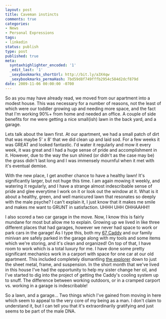 ```yaml
---
layout: post
title: Caveman instincts
comments: true
categories:
- News
- Personal Expressions
tags:
- linkedin
status: publish
type: post
published: true
meta:
  syntaxhighlighter_encoded: '1'
  _edit_last: '1'
  _sexybookmarks_shortUrl: http://bit.ly/a3X4qw
  _sexybookmarks_permaHash: 7bd59d8f749fffb2954c584d2dcf879d
date: 2009-11-06 00:00:00 -0700
---
```

So as you may have already read, we moved from our apartment into a modest house.  This was necessary for a number of reasons, not the least of which were our toddler growing up and needing more space, and the fact that I'm working 90%+ from home and needed an office.  A couple of side benefits for me were getting a nice small(ish) lawn in the back yard, and a garage.

Lets talk about the lawn first.  At our apartment, we had a small patch of dirt that was maybe 5' x 8' that we did clean up and laid sod.  For a few weeks it was GREAT and looked fantastic.  I'd water it regularly and mow it every week, it was great and I had a huge sense of pride and accomplishment in it.  However, due to the way the sun shined (or didn't as the case may be) the grass didn't last long and I was immensely mournful when it met with it's eventual demise.  

With the new place, I get another chance to have a healthy lawn!  It's significantly larger, but not huge this time.  I am again mowing it weekly, and watering it regularly, and I have a strange almost indescribable sense of pride and glee everytime I work on it or look out the window at it.  What is it about a healthy, green, and well manicured lawn that resonates so deeply with the male psyche?  I can't explain it, I just know that it makes me smile and makes me want to GRUNT in satisfaction.  UHHH UHH OHHAAHH!!

I also scored a two car garage in the move.  Now, I know this is fairly mundane for most but allow me to explain.  Growing up we lived in like three different places that had garages, however we never had space to work or park cars in the garage!  As I type this, both my <a href="{{ root_url }}/categories/1967-cadillac-sedan-deville/">67 Caddy</a> and our family minivan are safely parked in the garage along with my tools and some items which we're storing, and it's clean and organized!  On top of that, I have room to work which is a total luxury for me.  I have done some pretty significant mechanics work in a carport with space for one car at our old apartment.  This included completely dismantling <a href="{{ root_url }}/2009/09/03/the-x-is-dead-long-live-the-x/">the explorer</a> down to just the sheet metal, frame, and suspension.  In the short month that we've lived in this house I've had the opportunity to help my sister change her oil, and I've started to dig into the project of getting the Caddy's cooling system up to snuff.  The difference between working outdoors, or in a cramped carport vs. working in a garage is indescribable!

So a lawn, and a garage...  Two things which I've gained from moving in here which seem to appeal to the very core of my being as a man.  I don't claim to understand it, but I can tell you that it's extraordinarily gratifying and just seems to be part of the male DNA.

